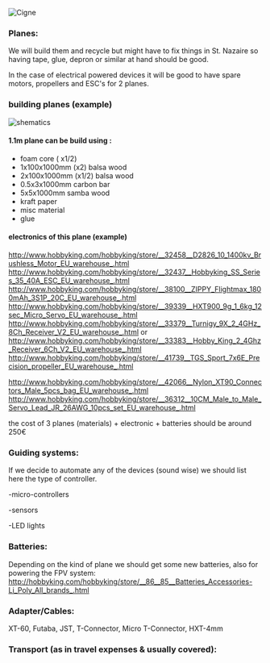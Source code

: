 ![Cigne](https://raw.github.com/alejoduque/dronetones/master/imgs/cigne_bit.jpg)

### Planes:

We will build them and recycle but might have to fix things in St. Nazaire so having tape, glue, depron or similar at hand should be good. 

In the case of electrical powered devices it will be good to have spare motors, propellers and ESC's for 2 planes.

### building planes (example)
![shematics](https://raw.github.com/alejoduque/dronetones/master/imgs/shematics.jpg)
#### 1.1m plane can be build using : 
- foam core ( x1/2)
- 1x100x1000mm (x2) balsa wood
- 2x100x1000mm (x1/2) balsa wood
- 0.5x3x1000mm carbon bar
- 5x5x1000mm samba wood
- kraft paper
- misc material
- glue

#### electronics of this plane (example)
http://www.hobbyking.com/hobbyking/store/__32458__D2826_10_1400kv_Brushless_Motor_EU_warehouse_.html
http://www.hobbyking.com/hobbyking/store/__32437__Hobbyking_SS_Series_35_40A_ESC_EU_warehouse_.html
http://www.hobbyking.com/hobbyking/store/__38100__ZIPPY_Flightmax_1800mAh_3S1P_20C_EU_warehouse_.html
http://www.hobbyking.com/hobbyking/store/__39339__HXT900_9g_1_6kg_12sec_Micro_Servo_EU_warehouse_.html
http://www.hobbyking.com/hobbyking/store/__33379__Turnigy_9X_2_4GHz_8Ch_Receiver_V2_EU_warehouse_.html or http://www.hobbyking.com/hobbyking/store/__33383__Hobby_King_2_4Ghz_Receiver_6Ch_V2_EU_warehouse_.html
http://www.hobbyking.com/hobbyking/store/__41739__TGS_Sport_7x6E_Precision_propeller_EU_warehouse_.html

http://www.hobbyking.com/hobbyking/store/__42066__Nylon_XT90_Connectors_Male_5pcs_bag_EU_warehouse_.html
http://www.hobbyking.com/hobbyking/store/__36312__10CM_Male_to_Male_Servo_Lead_JR_26AWG_10pcs_set_EU_warehouse_.html


the cost of 3 planes (materials) + electronic + batteries should be around 250€

### Guiding systems:

If we decide to automate any of the devices (sound wise) we should list here the type of controller.

-micro-controllers

-sensors

-LED lights

### Batteries:

Depending on the kind of plane we should get some new batteries, also for powering the FPV system:
http://hobbyking.com/hobbyking/store/__86__85__Batteries_Accessories-Li_Poly_All_brands_.html

### Adapter/Cables:

XT-60, Futaba, JST, T-Connector, Micro T-Connector, HXT-4mm

### Transport  (as in travel expenses & usually covered):